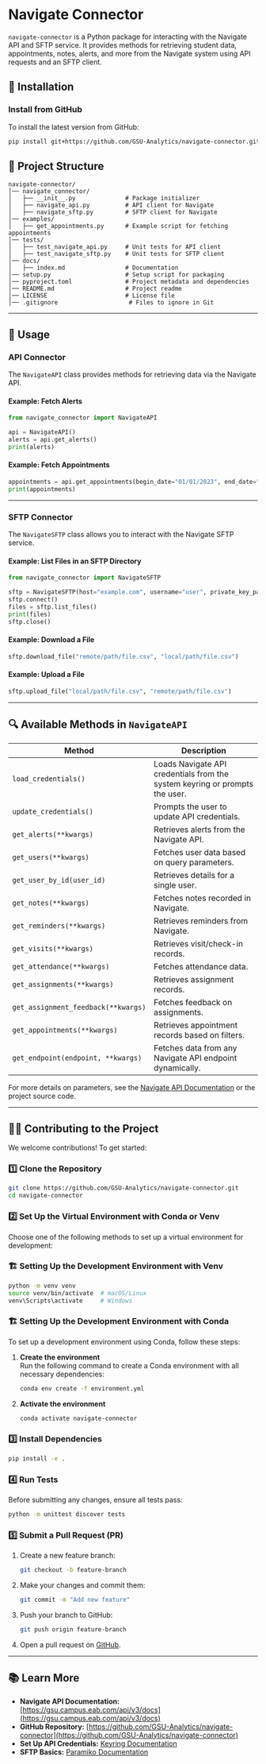 # Navigate Connector

`navigate-connector` is a Python package for interacting with the Navigate API and SFTP service. It provides methods for retrieving student data, appointments, notes, alerts, and more from the Navigate system using API requests and an SFTP client.

## 🚀 Installation

### Install from GitHub
To install the latest version from GitHub:

```bash
pip install git+https://github.com/GSU-Analytics/navigate-connector.git
```

## 📂 Project Structure

```
navigate-connector/
│── navigate_connector/
│   ├── __init__.py              # Package initializer
│   ├── navigate_api.py          # API client for Navigate
│   ├── navigate_sftp.py         # SFTP client for Navigate
│── examples/
│   ├── get_appointments.py      # Example script for fetching appointments
│── tests/
│   ├── test_navigate_api.py     # Unit tests for API client
│   ├── test_navigate_sftp.py    # Unit tests for SFTP client
│── docs/
│   ├── index.md                 # Documentation
│── setup.py                     # Setup script for packaging
│── pyproject.toml               # Project metadata and dependencies
│── README.md                    # Project readme
│── LICENSE                      # License file
│── .gitignore                    # Files to ignore in Git
```

---

## 📖 Usage

### API Connector

The `NavigateAPI` class provides methods for retrieving data via the Navigate API.

#### Example: Fetch Alerts
```python
from navigate_connector import NavigateAPI

api = NavigateAPI()
alerts = api.get_alerts()
print(alerts)
```

#### Example: Fetch Appointments
```python
appointments = api.get_appointments(begin_date="01/01/2023", end_date="01/07/2023")
print(appointments)
```

---

### SFTP Connector

The `NavigateSFTP` class allows you to interact with the Navigate SFTP service.

#### Example: List Files in an SFTP Directory
```python
from navigate_connector import NavigateSFTP

sftp = NavigateSFTP(host="example.com", username="user", private_key_path="~/.ssh/id_rsa")
sftp.connect()
files = sftp.list_files()
print(files)
sftp.close()
```

#### Example: Download a File
```python
sftp.download_file("remote/path/file.csv", "local/path/file.csv")
```

#### Example: Upload a File
```python
sftp.upload_file("local/path/file.csv", "remote/path/file.csv")
```

---

## 🔍 Available Methods in `NavigateAPI`

| Method                        | Description |
|--------------------------------|-------------|
| `load_credentials()`          | Loads Navigate API credentials from the system keyring or prompts the user. |
| `update_credentials()`        | Prompts the user to update API credentials. |
| `get_alerts(**kwargs)`        | Retrieves alerts from the Navigate API. |
| `get_users(**kwargs)`         | Fetches user data based on query parameters. |
| `get_user_by_id(user_id)`     | Retrieves details for a single user. |
| `get_notes(**kwargs)`         | Fetches notes recorded in Navigate. |
| `get_reminders(**kwargs)`     | Retrieves reminders from Navigate. |
| `get_visits(**kwargs)`        | Retrieves visit/check-in records. |
| `get_attendance(**kwargs)`    | Fetches attendance data. |
| `get_assignments(**kwargs)`   | Retrieves assignment records. |
| `get_assignment_feedback(**kwargs)` | Fetches feedback on assignments. |
| `get_appointments(**kwargs)`  | Retrieves appointment records based on filters. |
| `get_endpoint(endpoint, **kwargs)` | Fetches data from any Navigate API endpoint dynamically. |

For more details on parameters, see the [Navigate API Documentation](https://gsu.campus.eab.com/api/v3/docs) or the project source code.

---

## 👨‍💻 Contributing to the Project

We welcome contributions! To get started:

### 1️⃣ Clone the Repository
```bash
git clone https://github.com/GSU-Analytics/navigate-connector.git
cd navigate-connector
```

### 2️⃣ Set Up the Virtual Environment with Conda or Venv

Choose one of the following methods to set up a virtual environment for development:

### 🏗 Setting Up the Development Environment with Venv
```bash
python -m venv venv
source venv/bin/activate  # macOS/Linux
venv\Scripts\activate     # Windows
```

### 🏗 Setting Up the Development Environment with Conda

To set up a development environment using Conda, follow these steps:

1. **Create the environment**  
   Run the following command to create a Conda environment with all necessary dependencies:

   ```bash
   conda env create -f environment.yml
   ```

2. **Activate the environment**  
   ```bash
   conda activate navigate-connector
   ```

### 3️⃣ Install Dependencies
```bash
pip install -e .
```

### 4️⃣ Run Tests
Before submitting any changes, ensure all tests pass:

```bash
python -m unittest discover tests
```

### 5️⃣ Submit a Pull Request (PR)
1. Create a new feature branch:
   ```bash
   git checkout -b feature-branch
   ```
2. Make your changes and commit them:
   ```bash
   git commit -m "Add new feature"
   ```
3. Push your branch to GitHub:
   ```bash
   git push origin feature-branch
   ```
4. Open a pull request on [GitHub](https://github.com/GSU-Analytics/navigate-connector).

---

## 📚 Learn More

- **Navigate API Documentation:** [https://gsu.campus.eab.com/api/v3/docs](https://gsu.campus.eab.com/api/v3/docs)
- **GitHub Repository:** [https://github.com/GSU-Analytics/navigate-connector](https://github.com/GSU-Analytics/navigate-connector)
- **Set Up API Credentials:** [Keyring Documentation](https://pypi.org/project/keyring/)
- **SFTP Basics:** [Paramiko Documentation](http://docs.paramiko.org/en/stable/)